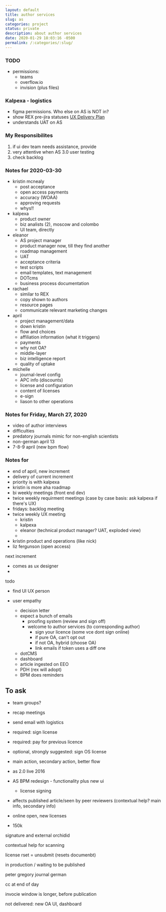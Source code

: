 ```yaml
---
layout: default
title: author services
slug: as
categories: project
status: private
description: about author services
date: 2020-01-29 18:03:16 -0500
permalink: /:categories/:slug/
---
```


### TODO

- permissions:
  - teams
  - overflow.io
  - invision (plus files)

### Kalpexa - logistics

- figma permissions. Who else on AS is NOT in?
- show REX pre-jira statuses [UX Delivery Plan](https://teams.microsoft.com/_#/docx/viewer/teams/https:~2F~2Fwiley.sharepoint.com~2Fteams~2FTheResearchXchangeREX~2FShared%20Documents~2FUX%20Work~2FUX%20Deliverables~2FUX%20Deliverables%20Plan.docx?threadId=19:99d8b6da387d49aabb7eda27e143856b@thread.skype&baseUrl=https:~2F~2Fwiley.sharepoint.com~2Fteams~2FTheResearchXchangeREX&fileId=ad29bc61-0be2-44b0-b946-8bb773ba7bca&ctx=files&rootContext=items_view&viewerAction=view)
- understands UAT on AS

### My Responsibilites

1. if ui dev team needs assistance, provide
2. very attentive when AS 3.0 user testing
3. check backlog


### Notes for 2020-03-30

- kristin mcnealy
  - post acceptance
  - open access payments
  - accuracy (WOAA)
  - approving requests
  - whys!!
- kalpexa
  - product owner
  - biz analists (2), moscow and colombo
  - UI team, directly
- eleanor
  - AS project manager
  - product manager now, till they find another
  - roadmap management
  - UAT
  - acceptance criteria
  - test scripts
  - email templates, text management
  - DOTcms
  - business process documentation
- rachael
  - similar to REX
  - copy shown to authors
  - resource pages
  - communicate relevant marketing changes
- april
  - project management/data
  - down kristin
  - flow and choices
  - affiliation information (what it triggers)
  - payments
  - why not OA?
  - middle-layer
  - biz intelligence report
  - quality of uptake
- michelle
  - journal-level config
  - APC info (discounts)
  - license and configuration
  - content of licenses
  - e-sign
  - liason to other operations

### Notes for Friday, March 27, 2020

- video of author interviews
- difficulties
- predatory journals mimic for non-english scientists
- non-german april 13
- 7-8-9 april (new bpm flow)


### Notes for 

- end of april, new increment
- delivery of current increment
- priority is with kalpexa
- kristin is more aha roadmap
- bi weekly meetings (front end dev)
- twice weekly requirment meetings (case  by case basis: ask kalpexa if there's UX)
- fridays: backlog meeting
- twice weekly UX meeting
  - kristin
  - kalpexa
  - eleanor (technical product manager? UAT, exploded view)
  - 
- kristin product and operations (like nick)
- liz fergunson (open access)

next increment

- comes as ux designer
- 

todo

- find UI UX person

- user empathy 

  

  - decision letter
  - expect a bunch of emails
    - proofing system (review and sign off)
    - welcome to author services (to corresponding author)
      - sign your licence (some vce dont sign online)
      - if pure OA, can't opt out
      - if not OA, hybrid (choose OA)
      - link emails if token uses a diff one
  - dotCMS
  - dashboard
  - article ingested on EEO
  - PDH (rex will adopt)
  - BPM does reminders


## To ask

- team groups?
- recap meetings
- send email with logistics

- required: sign license
- required: pay for previous licence
- optional, strongly suggested: sign OS license
- main action, secondary action, better flow
- as 2.0 live 2016
- AS BPM redesign - functionality plus new ui
  - license signing
- affects published article/seen by peer reviewers (contextual help? main info, secondary info)
- online open, new licenses
- 150k 



signature and external orchidid

contextual help for scanning

license rset = unsubmit (resets documenbt)



in production / waiting to be published

peter gregory journal german

cc at end of day

invocie window is longer, before publication





not delivered: new OA UI, dashboard




